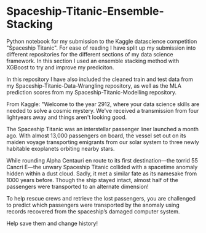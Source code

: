 # Spaceship-Titanic-Ensemble-Stacking

Python notebook for my submission to the Kaggle datascience competition "Spaceship Titanic". For ease of reading I have split up my submission into different repositories for the different sections of my data science framework. In this section I used an ensemble stacking method with XGBoost to try and improve my prediciton.

In this repository I have also included the cleaned train and test data from my Spaceship-Titanic-Data-Wrangling repository, as well as the MLA prediction scores from my Spaceship-Titanic-Modelling repository. 

From Kaggle: "Welcome to the year 2912, where your data science skills are needed to solve a cosmic mystery. We've received a transmission from four lightyears away and things aren't looking good.

The Spaceship Titanic was an interstellar passenger liner launched a month ago. With almost 13,000 passengers on board, the vessel set out on its maiden voyage transporting emigrants from our solar system to three newly habitable exoplanets orbiting nearby stars.

While rounding Alpha Centauri en route to its first destination—the torrid 55 Cancri E—the unwary Spaceship Titanic collided with a spacetime anomaly hidden within a dust cloud. Sadly, it met a similar fate as its namesake from 1000 years before. Though the ship stayed intact, almost half of the passengers were transported to an alternate dimension!

To help rescue crews and retrieve the lost passengers, you are challenged to predict which passengers were transported by the anomaly using records recovered from the spaceship’s damaged computer system.

Help save them and change history!
